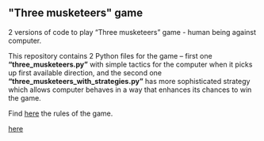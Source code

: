 <html>
    <h2>"Three musketeers" game </h2>
    <p>2 versions of code to play “Three musketeers” game - human being against computer.</p>
    <p>This repository contains 2 Python files for the game – first one <b>“three_musketeers.py”</b> with simple tactics for the computer when it picks up first available direction, and the second one <b>“three_musketeers_with_strategies.py”</b> has more sophisticated strategy which allows computer behaves in a way that enhances its chances to win the game.</p>
    <p>Find <a href="http://en.wikipedia.org/wiki/Three_Musketeers_%28game%29">here</a> the rules of the game.</p>
    <p><a href="http://en.wikipedia.org/wiki/Three_Musketeers_%28game%29">here</a></p>
</html>
